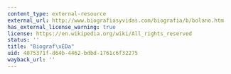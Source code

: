 ```yaml
---
content_type: external-resource
external_url: http://www.biografiasyvidas.com/biografia/b/bolano.htm
has_external_license_warning: true
license: https://en.wikipedia.org/wiki/All_rights_reserved
status: ''
title: "Biograf\xEDa"
uid: 4075371f-d64b-4462-bdbd-1761c6f32275
wayback_url: ''
---
```


